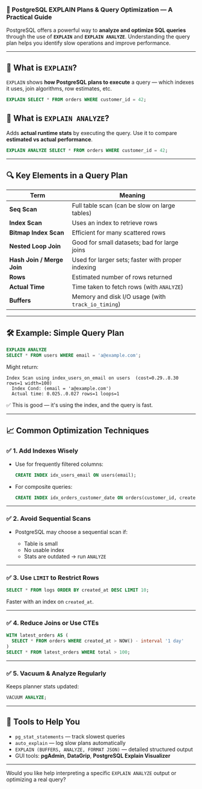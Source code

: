 ### 🔎 PostgreSQL EXPLAIN Plans & Query Optimization — A Practical Guide

PostgreSQL offers a powerful way to **analyze and optimize SQL queries** through the use of **`EXPLAIN`** and **`EXPLAIN ANALYZE`**. Understanding the query plan helps you identify slow operations and improve performance.

---

## 📘 What is `EXPLAIN`?

`EXPLAIN` shows **how PostgreSQL plans to execute** a query — which indexes it uses, join algorithms, row estimates, etc.

```sql
EXPLAIN SELECT * FROM orders WHERE customer_id = 42;
```

## 📘 What is `EXPLAIN ANALYZE`?

Adds **actual runtime stats** by executing the query. Use it to compare **estimated vs actual performance**.

```sql
EXPLAIN ANALYZE SELECT * FROM orders WHERE customer_id = 42;
```

---

## 🔍 Key Elements in a Query Plan

| Term                       | Meaning                                            |
| -------------------------- | -------------------------------------------------- |
| **Seq Scan**               | Full table scan (can be slow on large tables)      |
| **Index Scan**             | Uses an index to retrieve rows                     |
| **Bitmap Index Scan**      | Efficient for many scattered rows                  |
| **Nested Loop Join**       | Good for small datasets; bad for large joins       |
| **Hash Join / Merge Join** | Used for larger sets; faster with proper indexing  |
| **Rows**                   | Estimated number of rows returned                  |
| **Actual Time**            | Time taken to fetch rows (with `ANALYZE`)          |
| **Buffers**                | Memory and disk I/O usage (with `track_io_timing`) |

---

## 🛠 Example: Simple Query Plan

```sql
EXPLAIN ANALYZE
SELECT * FROM users WHERE email = 'a@example.com';
```

Might return:

```
Index Scan using index_users_on_email on users  (cost=0.29..8.30 rows=1 width=100)
  Index Cond: (email = 'a@example.com')
  Actual time: 0.025..0.027 rows=1 loops=1
```

✅ This is good — it's using the index, and the query is fast.

---

## 📈 Common Optimization Techniques

### ✅ 1. **Add Indexes Wisely**

* Use for frequently filtered columns:

  ```sql
  CREATE INDEX idx_users_email ON users(email);
  ```

* For composite queries:

  ```sql
  CREATE INDEX idx_orders_customer_date ON orders(customer_id, created_at);
  ```

---

### ✅ 2. **Avoid Sequential Scans**

* PostgreSQL may choose a sequential scan if:

  * Table is small
  * No usable index
  * Stats are outdated → run `ANALYZE`

---

### ✅ 3. **Use `LIMIT` to Restrict Rows**

```sql
SELECT * FROM logs ORDER BY created_at DESC LIMIT 10;
```

Faster with an index on `created_at`.

---

### ✅ 4. **Reduce Joins or Use CTEs**

```sql
WITH latest_orders AS (
  SELECT * FROM orders WHERE created_at > NOW() - interval '1 day'
)
SELECT * FROM latest_orders WHERE total > 100;
```

---

### ✅ 5. **Vacuum & Analyze Regularly**

Keeps planner stats updated:

```sql
VACUUM ANALYZE;
```

---

## 🧪 Tools to Help You

* `pg_stat_statements` — track slowest queries
* `auto_explain` — log slow plans automatically
* `EXPLAIN (BUFFERS, ANALYZE, FORMAT JSON)` — detailed structured output
* GUI tools: **pgAdmin**, **DataGrip**, **PostgreSQL Explain Visualizer**

---

Would you like help interpreting a specific `EXPLAIN ANALYZE` output or optimizing a real query?

